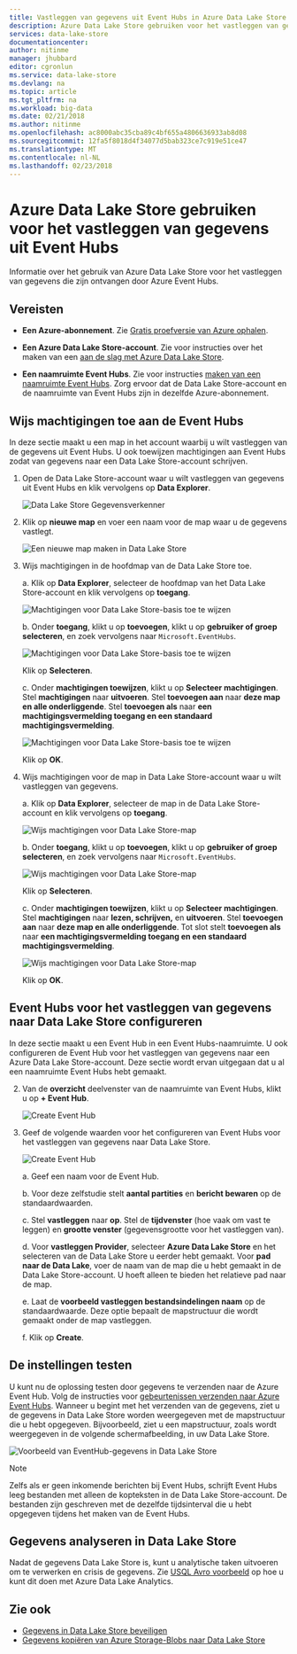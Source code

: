 ```yaml
---
title: Vastleggen van gegevens uit Event Hubs in Azure Data Lake Store | Microsoft Docs
description: Azure Data Lake Store gebruiken voor het vastleggen van gegevens uit Event Hubs
services: data-lake-store
documentationcenter: 
author: nitinme
manager: jhubbard
editor: cgronlun
ms.service: data-lake-store
ms.devlang: na
ms.topic: article
ms.tgt_pltfrm: na
ms.workload: big-data
ms.date: 02/21/2018
ms.author: nitinme
ms.openlocfilehash: ac8000abc35cba89c4bf655a4806636933ab8d08
ms.sourcegitcommit: 12fa5f8018d4f34077d5bab323ce7c919e51ce47
ms.translationtype: MT
ms.contentlocale: nl-NL
ms.lasthandoff: 02/23/2018
---
```

# <a name="use-azure-data-lake-store-to-capture-data-from-event-hubs"></a>Azure Data Lake Store gebruiken voor het vastleggen van gegevens uit Event Hubs

Informatie over het gebruik van Azure Data Lake Store voor het vastleggen van gegevens die zijn ontvangen door Azure Event Hubs.

## <a name="prerequisites"></a>Vereisten

* **Een Azure-abonnement**. Zie [Gratis proefversie van Azure ophalen](https://azure.microsoft.com/pricing/free-trial/).

* **Een Azure Data Lake Store-account**. Zie voor instructies over het maken van een [aan de slag met Azure Data Lake Store](data-lake-store-get-started-portal.md).

*  **Een naamruimte Event Hubs**. Zie voor instructies [maken van een naamruimte Event Hubs](../event-hubs/event-hubs-create.md#create-an-event-hubs-namespace). Zorg ervoor dat de Data Lake Store-account en de naamruimte van Event Hubs zijn in dezelfde Azure-abonnement.


## <a name="assign-permissions-to-event-hubs"></a>Wijs machtigingen toe aan de Event Hubs

In deze sectie maakt u een map in het account waarbij u wilt vastleggen van de gegevens uit Event Hubs. U ook toewijzen machtigingen aan Event Hubs zodat van gegevens naar een Data Lake Store-account schrijven. 

1. Open de Data Lake Store-account waar u wilt vastleggen van gegevens uit Event Hubs en klik vervolgens op **Data Explorer**.

    ![Data Lake Store Gegevensverkenner](./media/data-lake-store-archive-eventhub-capture/data-lake-store-open-data-explorer.png "Gegevensverkenner Data Lake Store")

2.  Klik op **nieuwe map** en voer een naam voor de map waar u de gegevens vastlegt.

    ![Een nieuwe map maken in Data Lake Store](./media/data-lake-store-archive-eventhub-capture/data-lake-store-create-new-folder.png "een nieuwe map maken in Data Lake Store")

3. Wijs machtigingen in de hoofdmap van de Data Lake Store toe. 

    a. Klik op **Data Explorer**, selecteer de hoofdmap van het Data Lake Store-account en klik vervolgens op **toegang**.

    ![Machtigingen voor Data Lake Store-basis toe te wijzen](./media/data-lake-store-archive-eventhub-capture/data-lake-store-assign-permissions-to-root.png "toegangsrechten voor de hoofdmap van de Data Lake Store")

    b. Onder **toegang**, klikt u op **toevoegen**, klikt u op **gebruiker of groep selecteren**, en zoek vervolgens naar `Microsoft.EventHubs`. 

    ![Machtigingen voor Data Lake Store-basis toe te wijzen](./media/data-lake-store-archive-eventhub-capture/data-lake-store-assign-eventhub-sp.png "toegangsrechten voor de hoofdmap van de Data Lake Store")
    
    Klik op **Selecteren**.

    c. Onder **machtigingen toewijzen**, klikt u op **Selecteer machtigingen**. Stel **machtigingen** naar **uitvoeren**. Stel **toevoegen aan** naar **deze map en alle onderliggende**. Stel **toevoegen als** naar **een machtigingsvermelding toegang en een standaard machtigingsvermelding**.

    ![Machtigingen voor Data Lake Store-basis toe te wijzen](./media/data-lake-store-archive-eventhub-capture/data-lake-store-assign-eventhub-sp1.png "toegangsrechten voor de hoofdmap van de Data Lake Store")

    Klik op **OK**.

4. Wijs machtigingen voor de map in Data Lake Store-account waar u wilt vastleggen van gegevens.

    a. Klik op **Data Explorer**, selecteer de map in de Data Lake Store-account en klik vervolgens op **toegang**.

    ![Wijs machtigingen voor Data Lake Store-map](./media/data-lake-store-archive-eventhub-capture/data-lake-store-assign-permissions-to-folder.png "machtigingen voor Data Lake Store-map toewijzen")

    b. Onder **toegang**, klikt u op **toevoegen**, klikt u op **gebruiker of groep selecteren**, en zoek vervolgens naar `Microsoft.EventHubs`. 

    ![Wijs machtigingen voor Data Lake Store-map](./media/data-lake-store-archive-eventhub-capture/data-lake-store-assign-eventhub-sp.png "machtigingen voor Data Lake Store-map toewijzen")
    
    Klik op **Selecteren**.

    c. Onder **machtigingen toewijzen**, klikt u op **Selecteer machtigingen**. Stel **machtigingen** naar **lezen, schrijven,** en **uitvoeren**. Stel **toevoegen aan** naar **deze map en alle onderliggende**. Tot slot stelt **toevoegen als** naar **een machtigingsvermelding toegang en een standaard machtigingsvermelding**.

    ![Wijs machtigingen voor Data Lake Store-map](./media/data-lake-store-archive-eventhub-capture/data-lake-store-assign-eventhub-sp-folder.png "machtigingen voor Data Lake Store-map toewijzen")
    
    Klik op **OK**. 

## <a name="configure-event-hubs-to-capture-data-to-data-lake-store"></a>Event Hubs voor het vastleggen van gegevens naar Data Lake Store configureren

In deze sectie maakt u een Event Hub in een Event Hubs-naamruimte. U ook configureren de Event Hub voor het vastleggen van gegevens naar een Azure Data Lake Store-account. Deze sectie wordt ervan uitgegaan dat u al een naamruimte Event Hubs hebt gemaakt.

2. Van de **overzicht** deelvenster van de naamruimte van Event Hubs, klikt u op **+ Event Hub**.

    ![Create Event Hub](./media/data-lake-store-archive-eventhub-capture/data-lake-store-create-event-hub.png "Create Event Hub")

3. Geef de volgende waarden voor het configureren van Event Hubs voor het vastleggen van gegevens naar Data Lake Store.

    ![Create Event Hub](./media/data-lake-store-archive-eventhub-capture/data-lake-store-configure-eventhub.png "Create Event Hub")

    a. Geef een naam voor de Event Hub.
    
    b. Voor deze zelfstudie stelt **aantal partities** en **bericht bewaren** op de standaardwaarden.
    
    c. Stel **vastleggen** naar **op**. Stel de **tijdvenster** (hoe vaak om vast te leggen) en **grootte venster** (gegevensgrootte voor het vastleggen van). 
    
    d. Voor **vastleggen Provider**, selecteer **Azure Data Lake Store** en het selecteren van de Data Lake Store u eerder hebt gemaakt. Voor **pad naar de Data Lake**, voer de naam van de map die u hebt gemaakt in de Data Lake Store-account. U hoeft alleen te bieden het relatieve pad naar de map.

    e. Laat de **voorbeeld vastleggen bestandsindelingen naam** op de standaardwaarde. Deze optie bepaalt de mapstructuur die wordt gemaakt onder de map vastleggen.

    f. Klik op **Create**.

## <a name="test-the-setup"></a>De instellingen testen

U kunt nu de oplossing testen door gegevens te verzenden naar de Azure Event Hub. Volg de instructies voor [gebeurtenissen verzenden naar Azure Event Hubs](../event-hubs/event-hubs-dotnet-framework-getstarted-send.md). Wanneer u begint met het verzenden van de gegevens, ziet u de gegevens in Data Lake Store worden weergegeven met de mapstructuur die u hebt opgegeven. Bijvoorbeeld, ziet u een mapstructuur, zoals wordt weergegeven in de volgende schermafbeelding, in uw Data Lake Store.

![Voorbeeld van EventHub-gegevens in Data Lake Store](./media/data-lake-store-archive-eventhub-capture/data-lake-store-eventhub-data-sample.png "Sample EventHub-gegevens in Data Lake Store")

> [!NOTE]
> Zelfs als er geen inkomende berichten bij Event Hubs, schrijft Event Hubs leeg bestanden met alleen de kopteksten in de Data Lake Store-account. De bestanden zijn geschreven met de dezelfde tijdsinterval die u hebt opgegeven tijdens het maken van de Event Hubs.
> 
>

## <a name="analyze-data-in-data-lake-store"></a>Gegevens analyseren in Data Lake Store

Nadat de gegevens Data Lake Store is, kunt u analytische taken uitvoeren om te verwerken en crisis de gegevens. Zie [USQL Avro voorbeeld](https://github.com/Azure/usql/tree/master/Examples/AvroExamples) op hoe u kunt dit doen met Azure Data Lake Analytics.
  

## <a name="see-also"></a>Zie ook
* [Gegevens in Data Lake Store beveiligen](data-lake-store-secure-data.md)
* [Gegevens kopiëren van Azure Storage-Blobs naar Data Lake Store](data-lake-store-copy-data-azure-storage-blob.md)
